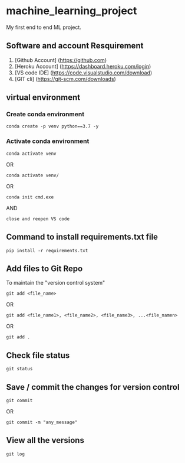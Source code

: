 # machine_learning_project
My first end to end ML project.

## Software and account Resquirement
1. [Github Account] (https://github.com)
2. [Heroku Account] (https://dashboard.heroku.com/login)
3. [VS code IDE] (https://code.visualstudio.com/download)
4. [GIT cli] (https://git-scm.com/downloads)
 
## virtual environment
### Create conda environment 
```
conda create -p venv python==3.7 -y
```

### Activate conda environment
```
conda activate venv
```
OR
```
conda activate venv/
```
OR
```
conda init cmd.exe
```
AND
```
close and reopen VS code
```

## Command to install requirements.txt file
```
pip install -r requirements.txt
```  

## Add files to Git Repo
To maintain the "version control system"
```
git add <file_name>
```
OR
```
git add <file_name1>, <file_name2>, <file_name3>, ...<file_namen>
```
OR
```
git add .
```

## Check file status
```
git status
```
## Save / commit the changes for version control 
```
git commit
```
OR 
```
git commit -m "any_message"
```

## View all the versions
```
git log
```